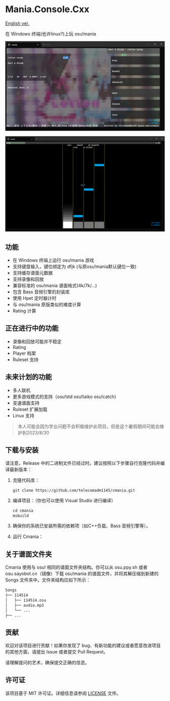 # Mania.Console.Cxx
[English ver.](README.en.md)

在 Windows 终端(也许linux?)上玩 osu!mania

![Cmania songselct](WindowsTerminal_OF4gQdllRZ.png)

![Cmania gameplay](WindowsTerminal_ihoKC2ns1k.png)

## 功能
- 在 Windows 终端上运行 osu!mania 游戏
- 支持键盘输入，键位绑定为 dfjk (与原osu!mania默认键位一致)
- 支持缓存谱面元数据
- 支持录像和回放
- 兼容标准的 osu!mania 谱面格式(4k/7k/...)
- 包含 Bass 音频引擎的封装库
- 使用 Hpet 定时器计时
- 与 osu!mania 原版类似的难度计算
- Rating 计算

## 正在进行中的功能
- 录像和回放可能并不稳定
- Rating
- Player 档案
- Ruleset 支持

## 未来计划的功能
- 多人联机
- 更多游戏模式的支持（osu!std osu!taiko osu!catch）
- 变速谱面支持
- Ruleset 扩展加载
- Linux 支持

> 本人可能会因为学业问题不会积极维护此项目，但是这个暑假期间可能会维护到2023/8/30

## 下载与安装

请注意，Release 中的二进制文件已经过时。建议按照以下步骤自行克隆代码并编译最新版本：

1. 克隆代码库：

   ```
   git clone https://github.com/telecomadm1145/cmania.git
   ```

2. 编译项目：（你也可以使用 Visual Studio 进行编译）

   ```
   cd cmania
   msbuild
   ```

3. 确保你的系统已安装所需的依赖项（如C++负载、Bass 音频引擎等）。

4. 运行 Cmania：

## 关于谱面文件夹

Cmania 使用与 osu! 相同的谱面文件夹结构。你可以从 osu.ppy.sh 或者 osu.sayobot.cn（镜像）下载 osu!mania 的谱面文件，并将其解压缩到新建的 Songs 文件夹中。文件夹结构应如下所示：

```
Songs
├── 114514
│   ├── 114514.osu
│   ├── audio.mp3
│   └── ...
├── ...
```

## 贡献

欢迎对该项目进行贡献！如果你发现了 bug、有新功能的建议或者愿意改进项目的其他方面，请提出 Issue 或者提交 Pull Request。

请理解提问的艺术，确保提交正确的信息。

## 许可证

该项目基于 MIT 许可证。详细信息请参阅 [LICENSE](LICENSE) 文件。
